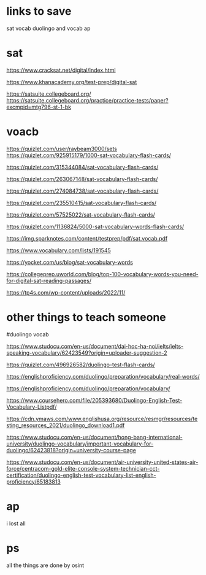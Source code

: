 # links to save
sat
vocab
duolingo and vocab
ap

# sat

https://www.cracksat.net/digital/index.html



https://www.khanacademy.org/test-prep/digital-sat



https://satsuite.collegeboard.org/
https://satsuite.collegeboard.org/practice/practice-tests/paper?excmpid=mtg796-st-1-bk


# voacb

https://quizlet.com/user/raybeam3000/sets
https://quizlet.com/925915179/1000-sat-vocabulary-flash-cards/

https://quizlet.com/315344084/sat-vocabulary-flash-cards/

https://quizlet.com/263067148/sat-vocabulary-flash-cards/

https://quizlet.com/274084738/sat-vocabulary-flash-cards/

https://quizlet.com/235510415/sat-vocabulary-flash-cards/

https://quizlet.com/57525022/sat-vocabulary-flash-cards/

https://quizlet.com/1136824/5000-sat-vocabulary-words-flash-cards/

https://img.sparknotes.com/content/testprep/pdf/sat.vocab.pdf

https://www.vocabulary.com/lists/191545

https://yocket.com/us/blog/sat-vocabulary-words

https://collegeprep.uworld.com/blog/top-100-vocabulary-words-you-need-for-digital-sat-reading-passages/

https://tp4s.com/wp-content/uploads/2022/11/


# other things to teach someone


#duolingo vocab

https://www.studocu.com/en-us/document/dai-hoc-ha-noi/ielts/ielts-speaking-vocabulary/62423549?origin=uploader-suggestion-2

https://quizlet.com/496926582/duolingo-test-flash-cards/

https://englishproficiency.com/duolingo/preparation/vocabulary/real-words/

https://englishproficiency.com/duolingo/preparation/vocabulary/

https://www.coursehero.com/file/205393680/Duolingo-English-Test-Vocabulary-Listpdf/

https://cdn.ymaws.com/www.englishusa.org/resource/resmgr/resources/testing_resources_2021/duolingo_download1.pdf

https://www.studocu.com/en-us/document/hong-bang-international-university/duolingo-vocabulary/important-vocabulary-for-duolingo/62423818?origin=university-course-page

https://www.studocu.com/en-us/document/air-university-united-states-air-force/centracom-gold-elite-console-system-technician-cct-certification/duolingo-english-test-vocabulary-list-english-proficiency/65183813

# ap

i lost all 


# ps

all the things are done by osint
